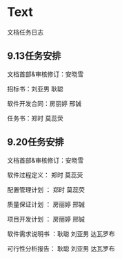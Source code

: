 # Text
文档任务日志
## 9.13任务安排
文档首部&审核修订：安晓雪

招标书：刘亚男 耿聪

软件开发合同：房丽婷 邢铖

任务书：郑时 莫蕊荧

## 9.20任务安排
文档首部&审核修订：安晓雪

软件过程定义： 郑时  莫蕊荧

配置管理计划 ： 郑时  莫蕊荧

质量保证计划 ： 房丽婷 邢铖  

项目开发计划 ：  房丽婷 邢铖

软件需求说明书 ：耿聪  刘亚男 达瓦罗布

可行性分析报告： 耿聪  刘亚男  达瓦罗布
